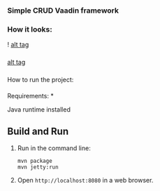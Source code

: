 ﻿### Simple CRUD Vaadin framework



### How it looks:
!
[alt tag](https://savepice.ru/full/2018/6/12/0742556fa29982cc32da75147c2a141d-full.jpg)

### 

[alt tag](https://savepice.ru/full/2018/6/12/f31dac608e04a2526fade63c7037829c-full.jpg)

### 

How to run the project:

#### 

Requirements:
*

Java runtime installed

#### 

Build and Run
-------------

1. Run in the command line:
	```
	mvn package
	mvn jetty:run
	```

2. Open `http://localhost:8080` in a web browser.
